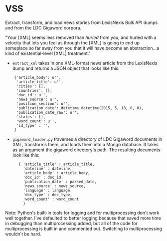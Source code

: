 # VSS

Extract, transform, and load news stories from LexisNexis Bulk API dumps and
from the LDC Gigaword corpora.

"Your [XML] seems less removed than *hurled* from you, and hurled with a
velocity that lets you feel as through the [XML] is going to end up someplace
so far away from you that it will have become an abstraction...a kind of
existential-level [XML] treatment."

- `extract_xml` takes in one XML-format news article from the LexisNexis dump
  and returns a JSON object that looks like this:

```
    {'article_body': u'',
     'article_title': u'',
     'cities': [],
     'countries': [],
     'doc_id': u'',
     'news_source': u'',
     'position_section': u'',
     'publication_date': datetime.datetime(2015, 5, 18, 0, 0),
     'publication_date_raw': u'',
     'states': [],
     'word_count': u'',
     'id_type' : '',
    }
```

- `gigaword_loader.py` traverses a directory of LDC Gigaword documents in XML,
  transforms them, and loads them into a Mongo database. It takes as an
  argument the gigaword directory's path. The resulting documents look like this:

```
      { 'article_title' : article_title,
        'dateline' : dateline,
        'article_body' : article_body,
        'doc_id' : doc_id,
        'publication_date' : parsed_date,
        'news_source' : news_source,
        'language' : language,
        'doc_type' : doc_type,
        'word_count' : word_count
        }
```

Note: Python's built-in tools for logging and for multiprocessing don't work
well together. I've defaulted to better logging because that saved more time in
debugging than multiprocessing added, but all of the code for multiprocessing
is built in and commented out. Switching to multiprocessing wouldn't be hard.
